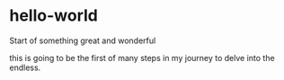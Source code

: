 # hello-world
Start of something great and wonderful

this is going to be the first of many steps in my journey to delve into the endless.
